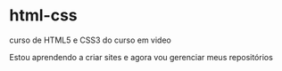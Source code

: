 # html-css
 curso de HTML5 e CSS3 do curso em video

 Estou aprendendo a criar sites e agora vou gerenciar meus repositórios
